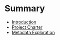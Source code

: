 # Summary

* [Introduction](README.md)
* [Project Charter](notebooks/project_charter.md)
* [Metadata Exploration](notebooks/database_metadata.md)

